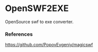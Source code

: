 # OpenSWF2EXE
OpenSource swf to exe converter.

### References

https://github.com/PopovEvgeniy/magicswf
